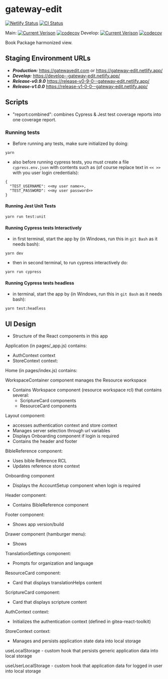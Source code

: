# gateway-edit

[![Netlify Status](https://api.netlify.com/api/v1/badges/58e59c6e-0cea-43cd-b535-86d3495ce3c9/deploy-status)](https://app.netlify.com/sites/gateway-edit/deploys)
[![CI Status](https://github.com/unfoldingWord/gateway-edit/workflows/Run%20Cypress%20and%20Jest%20Tests/badge.svg)](https://github.com/unfoldingWord/gateway-edit/actions)

Main:
[![Current Verison](https://img.shields.io/github/package-json/v/unfoldingWord/gateway-edit/main)](https://github.com/unfoldingWord/gateway-edit/tags)
[![codecov](https://codecov.io/gh/unfoldingWord/gateway-edit/branch/main/graph/badge.svg?token=0HTP1JR1UL)](https://codecov.io/gh/unfoldingWord/gateway-edit)
Develop:
[![Current Verison](https://img.shields.io/github/package-json/v/unfoldingWord/gateway-edit/develop)](https://github.com/unfoldingWord/gateway-edit/tags)
[![codecov](https://codecov.io/gh/unfoldingWord/gateway-edit/branch/develop/graph/badge.svg?token=0HTP1JR1UL)](https://codecov.io/gh/unfoldingWord/gateway-edit)

Book Package harmonized view.

## Staging Environment URLs

- ***Production:*** https://gatewayedit.com or https://gateway-edit.netlify.app/
- ***Develop:*** https://develop--gateway-edit.netlify.app/
- ***Release-v0.9.0*** https://release-v0-9-0--gateway-edit.netlify.app/
- ***Release-v1.0.0*** https://release-v1-0-0--gateway-edit.netlify.app/

## Scripts

- "report:combined": combines Cypress & Jest test coverage reports into one coverage report.

### Running tests
- Before running any tests, make sure initialized by doing:
```
yarn
```
- also before running cypress tests, you must create a file `cypress.env.json` with contents such as (of course replace text in `<< >>` with you user login credentials):
```
{
  "TEST_USERNAME": <<my user name>>,
  "TEST_PASSWORD": <<my user password>>
}
```

#### Running Jest Unit Tests
```
yarn run test:unit
```

#### Running Cypress tests Interactively
- in first terminal, start the app by (in Windows, run this in `git Bash` as it needs bash):
```
yarn dev
```
- then in second terminal, to run cypress interactively do:
```
yarn run cypress
```

#### Running Cypress tests headless
- in terminal, start the app by (in Windows, run this in `git Bash` as it needs bash):
```
yarn test:headless
```

## UI Design
- Structure of the React components in this app

Application (in pages/_app.js)  contains:
* AuthContext context
* StoreContext context:

Home (in pages/index.js) contains:
<Layout>
  <WorkspaceContainer />
</Layout>

WorkspaceContainer component manages the Resource workspace
* Contains Workspace component (resource workspace rcl) that contains several:
    * ScriptureCard components
    * ResourceCard components

Layout component:
* accesses authentication context and store context
* Manages server selection through url variables
* Displays Onboarding component if login is required
* Contains the header and footer

BibleReference component:
* Uses bible Reference RCL
* Updates reference store context

Onboarding component
* Displays the AccountSetup component when login is required

Header component:
* Contains BibleReference component

Footer component:
* Shows app version/build

Drawer component (hamburger menu):
* Shows

TranslationSettings component:
* Prompts for organization and language

ResourceCard component:
* Card that displays translationHelps content

ScriptureCard component:
* Card that displays scripture content

AuthContext context:
* Initializes the authentication context (defined in gitea-react-toolkit)

StoreContext context:
* Manages and persists application state data into local storage

useLocalStorage - custom hook that persists generic application data  into local storage

useUserLocalStorage - custom hook that application data for logged in user into local storage
